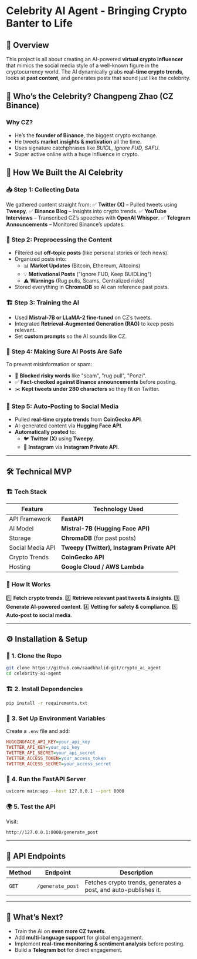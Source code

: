 # Celebrity AI Agent - Bringing Crypto Banter to Life

## 🌟 Overview
This project is all about creating an AI-powered **virtual crypto influencer** that mimics the social media style of a well-known figure in the cryptocurrency world. The AI dynamically grabs **real-time crypto trends**, looks at **past content**, and generates posts that sound just like the celebrity.

## 🤖 Who’s the Celebrity? **Changpeng Zhao (CZ Binance)**
### Why CZ?
- He’s the **founder of Binance**, the biggest crypto exchange.
- He tweets **market insights & motivation** all the time.
- Uses signature catchphrases like *BUIDL, Ignore FUD, SAFU*.
- Super active online with a huge influence in crypto.

## 🎯 How We Built the AI Celebrity

### 📥 **Step 1: Collecting Data**
We gathered content straight from:
✅ **Twitter (X)** – Pulled tweets using **Tweepy**.
✅ **Binance Blog** – Insights into crypto trends.
✅ **YouTube Interviews** – Transcribed CZ’s speeches with **OpenAI Whisper**.
✅ **Telegram Announcements** – Monitored Binance’s updates.

### 🧹 **Step 2: Preprocessing the Content**
- Filtered out **off-topic posts** (like personal stories or tech news).
- Organized posts into:
  - 📊 **Market Updates** (Bitcoin, Ethereum, Altcoins)
  - 💡 **Motivational Posts** ("Ignore FUD, Keep BUIDLing")
  - ⚠️ **Warnings** (Rug pulls, Scams, Centralized risks)
- Stored everything in **ChromaDB** so AI can reference past posts.

### 🏗️ **Step 3: Training the AI**
- Used **Mistral-7B or LLaMA-2 fine-tuned** on CZ’s tweets.
- Integrated **Retrieval-Augmented Generation (RAG)** to keep posts relevant.
- Set **custom prompts** so the AI sounds like CZ.

### 🚨 **Step 4: Making Sure AI Posts Are Safe**
To prevent misinformation or spam:
- 🚫 **Blocked risky words** like "scam", "rug pull", "Ponzi".
- ✅ **Fact-checked against Binance announcements** before posting.
- ✂️ **Kept tweets under 280 characters** so they fit on Twitter.

### 🚀 **Step 5: Auto-Posting to Social Media**
- Pulled **real-time crypto trends** from **CoinGecko API**.
- AI-generated content via **Hugging Face API**.
- **Automatically posted** to:
  - 🐦 **Twitter (X)** using **Tweepy**.
  - 📸 **Instagram** via **Instagram Private API**.

---

## 🛠️ **Technical MVP**
### 🏗️ **Tech Stack**
| Feature | Technology Used |
|-----------|------------|
| API Framework | **FastAPI** |
| AI Model | **Mistral-7B (Hugging Face API)** |
| Storage | **ChromaDB** (for past posts) |
| Social Media API | **Tweepy (Twitter), Instagram Private API** |
| Crypto Trends | **CoinGecko API** |
| Hosting | **Google Cloud / AWS Lambda** |

### 🔄 **How It Works**
1️⃣ **Fetch crypto trends**.
2️⃣ **Retrieve relevant past tweets & insights**.
3️⃣ **Generate AI-powered content**.
4️⃣ **Vetting for safety & compliance**.
5️⃣ **Auto-post to social media**.

---

## ⚙️ **Installation & Setup**
### 🏁 **1. Clone the Repo**
```bash
git clone https://github.com/saadkhalid-git/crypto_ai_agent
cd celebrity-ai-agent
```

### 🏗️ **2. Install Dependencies**
```bash
pip install -r requirements.txt
```

### 🔑 **3. Set Up Environment Variables**
Create a `.env` file and add:
```ini
HUGGINGFACE_API_KEY=your_api_key
TWITTER_API_KEY=your_api_key
TWITTER_API_SECRET=your_api_secret
TWITTER_ACCESS_TOKEN=your_access_token
TWITTER_ACCESS_SECRET=your_access_secret
```

### 🚀 **4. Run the FastAPI Server**
```bash
uvicorn main:app --host 127.0.0.1 --port 8000
```

### 🌍 **5. Test the API**
Visit:
```
http://127.0.0.1:8000/generate_post
```

---

## 🔗 **API Endpoints**
| Method | Endpoint | Description |
|--------|----------|-------------|
| `GET`  | `/generate_post` | Fetches crypto trends, generates a post, and auto-publishes it. |

---

## 🔮 **What’s Next?**
- Train the AI on **even more CZ tweets**.
- Add **multi-language support** for global engagement.
- Implement **real-time monitoring & sentiment analysis** before posting.
- Build a **Telegram bot** for direct engagement.

